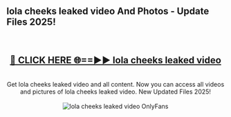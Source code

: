 <h2>lola cheeks leaked video And Photos - Update Files 2025!</h2>
<br>
<div align="center">
<h2><a href="https://betterlinks.top/A2PfLJ" rel="nofollow">🔴 CLICK HERE 🌐==►► lola cheeks leaked video</a></h2>
<br>
Get lola cheeks leaked video and all content. Now you can access all videos and pictures of lola cheeks leaked video. New Updated Files 2025!
<br>
<br>
<a href="https://betterlinks.top/A2PfLJ" rel="nofollow" data-target="animated-image.originalLink"><img src="https://i.imgur.com/dJHk4Zq.gif" alt="lola cheeks leaked video OnlyFans" style="max-width: 100%; display: inline-block;" data-target="animated-image.originalImage"></a>
</div>
<br>